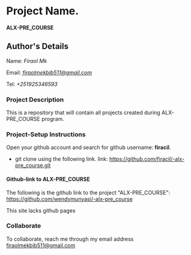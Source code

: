 # Project Name.
**ALX-PRE_COURSE**

## Author's Details
Name: *Firaol Mk*

Email: *firaolmekbib511@gmail.com*

Tel: *+251925346593*



### Project Description
This is a repository that will contain all projects created during ALX-PRE_COURSE program.


### Project-Setup Instructions

Open your github account and search for github username: **firacil**.

- git clone using the following link.
   link: https://github.com/firacil/-alx-pre_course.git


#### Github-link to ALX-PRE_COURSE
The following is the github link to the project "ALX-PRE_COURSE": https://github.com/wendymunyasi/-alx-pre_course

This site lacks github pages


### Collaborate

To collaborate, reach me through my email address firaolmekbib511@gmail.com
